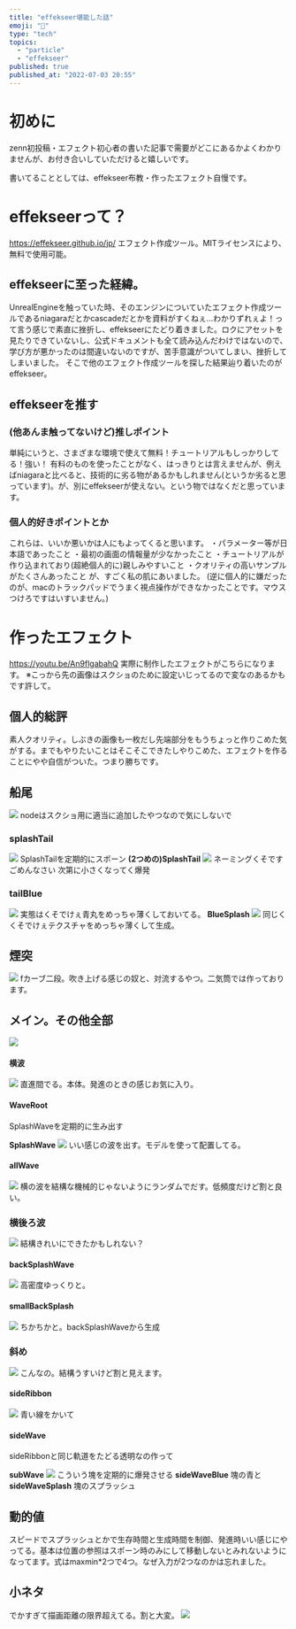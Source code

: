 ```yaml
---
title: "effekseer堪能した話"
emoji: "💙"
type: "tech"
topics:
  - "particle"
  - "effekseer"
published: true
published_at: "2022-07-03 20:55"
---
```


# 初めに
zenn初投稿・エフェクト初心者の書いた記事で需要がどこにあるかよくわかりませんが、お付き合いしていただけると嬉しいです。

書いてることとしては、effekseer布教・作ったエフェクト自慢です。

# effekseerって？
https://effekseer.github.io/jp/
エフェクト作成ツール。MITライセンスにより、無料で使用可能。

## effekseerに至った経緯。
UnrealEngineを触っていた時、そのエンジンについていたエフェクト作成ツールであるniagaraだとかcascadeだとかを資料がすくねぇ…わかりずれぇよ！って言う感じで素直に挫折し、effekseerにたどり着きました。ロクにアセットを見たりできていないし、公式ドキュメントも全て読み込んだわけではないので、学び方が悪かったのは間違いないのですが、苦手意識がついてしまい、挫折してしまいました。
そこで他のエフェクト作成ツールを探した結果辿り着いたのがeffekseer。

## effekseerを推す
### (他あんま触ってないけど)推しポイント
単純にいうと、さまざまな環境で使えて無料！チュートリアルもしっかりしてる！強い！
有料のものを使ったことがなく、はっきりとは言えませんが、例えばniagaraと比べると、技術的に劣る物があるかもしれません(というか劣ると思っています)。が、別にeffekseerが使えない。という物ではなくだと思っています。

### 個人的好きポイントとか
これらは、いいか悪いかは人にもよってくると思います。
・パラメーター等が日本語であったこと
・最初の画面の情報量が少なかったこと
・チュートリアルが作り込まれており(超絶個人的に)親しみやすいこと
・クオリティの高いサンプルがたくさんあったこと
が、すごく私の肌にあいました。
(逆に個人的に嫌だったのが、macのトラックパッドでうまく視点操作ができなかったことです。マウスつけろですはいすいません。)

# 作ったエフェクト
https://youtu.be/An9flgabahQ
実際に制作したエフェクトがこちらになります。
※こっから先の画像はスクショのために設定いじってるので変なのあるかもです許して。

## 個人的総評
素人クオリティ。しぶきの画像も一枚だし先端部分をもうちょっと作りこめた気がする。までもやりたいことはそこそこできたしやりこめた、エフェクトを作ることにやや自信がついた。つまり勝ちです。
## 船尾
![](https://storage.googleapis.com/zenn-user-upload/946f8e712113-20220702.png)
nodeはスクショ用に適当に追加したやつなので気にしないで
### splashTail
![](https://storage.googleapis.com/zenn-user-upload/0f8ed4a18245-20220702.png)
SplashTailを定期的にスポーン
**(2つめの)SplashTail**
![](https://storage.googleapis.com/zenn-user-upload/f05a2406c57a-20220702.png)
ネーミングくそですごめんなさい
次第に小さくなってく爆発
### tailBlue
![](https://storage.googleapis.com/zenn-user-upload/0139f9fb1794-20220702.png)
実態はくそでけぇ青丸をめっちゃ薄くしておいてる。
**BlueSplash**
![](https://storage.googleapis.com/zenn-user-upload/39ec519ed4ae-20220702.png)
同じくくそでけぇテクスチャをめっちゃ薄くして生成。
## 煙突
![](https://storage.googleapis.com/zenn-user-upload/dda25f977b89-20220702.png)
fカーブ二段。吹き上げる感じの奴と、対流するやつ。二気筒では作っております。
## メイン。その他全部
![](https://storage.googleapis.com/zenn-user-upload/e32445211d24-20220702.png)
#### 横波
![](https://storage.googleapis.com/zenn-user-upload/c2fdeb91f092-20220703.gif)
直進間でる。本体。発進のときの感じお気に入り。
#### WaveRoot
SplashWaveを定期的に生み出す

**SplashWave**
![](https://storage.googleapis.com/zenn-user-upload/2cb551bdcb54-20220702.gif)
いい感じの波を出す。モデルを使って配置してる。
#### allWave
![](https://storage.googleapis.com/zenn-user-upload/0f1543e3f1e2-20220702.png)
横の波を結構な機械的じゃないようにランダムでだす。低頻度だけど割と良い。
### 横後ろ波
![](https://storage.googleapis.com/zenn-user-upload/3d40cd6a566d-20220703.gif)
結構きれいにできたかもしれない？
#### backSplashWave
![](https://storage.googleapis.com/zenn-user-upload/bf9d39e0be36-20220703.png)
高密度ゆっくりと。
#### smallBackSplash
![](https://storage.googleapis.com/zenn-user-upload/6a4643a19d38-20220703.gif)
ちかちかと。backSplashWaveから生成
### 斜め
![](https://storage.googleapis.com/zenn-user-upload/ff73b68d0e8b-20220702.gif)
こんなの。結構うすいけど割と見えます。
#### sideRibbon
![](https://storage.googleapis.com/zenn-user-upload/ffed3e081226-20220702.gif)
青い線をかいて
#### sideWave
sideRibbonと同じ軌道をたどる透明なの作って

**subWave**
![](https://storage.googleapis.com/zenn-user-upload/02379929fa22-20220702.png)
こういう塊を定期的に爆発させる
**sideWaveBlue**
塊の青と
**sideWaveSplash**
塊のスプラッシュ
## 動的値
スピードでスプラッシュとかで生存時間と生成時間を制御、発進時いい感じにやってる。基本は位置の参照はスポーン時のみにして移動しないとみれないようになってます。式はmaxmin*2つで4つ。なぜ入力が2つなのかは忘れました。
## 小ネタ
でかすぎて描画距離の限界超えてる。割と大変。
![](https://storage.googleapis.com/zenn-user-upload/19171499a0a6-20220702.png)

 